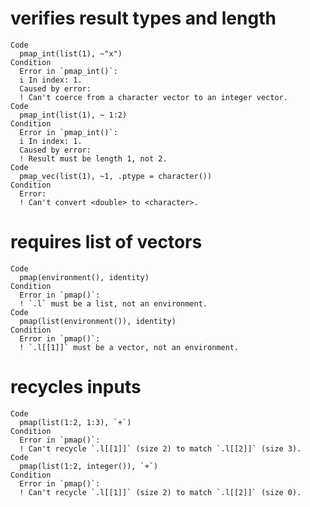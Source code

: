 # verifies result types and length

    Code
      pmap_int(list(1), ~"x")
    Condition
      Error in `pmap_int()`:
      i In index: 1.
      Caused by error:
      ! Can't coerce from a character vector to an integer vector.
    Code
      pmap_int(list(1), ~ 1:2)
    Condition
      Error in `pmap_int()`:
      i In index: 1.
      Caused by error:
      ! Result must be length 1, not 2.
    Code
      pmap_vec(list(1), ~1, .ptype = character())
    Condition
      Error:
      ! Can't convert <double> to <character>.

# requires list of vectors

    Code
      pmap(environment(), identity)
    Condition
      Error in `pmap()`:
      ! `.l` must be a list, not an environment.
    Code
      pmap(list(environment()), identity)
    Condition
      Error in `pmap()`:
      ! `.l[[1]]` must be a vector, not an environment.

# recycles inputs

    Code
      pmap(list(1:2, 1:3), `+`)
    Condition
      Error in `pmap()`:
      ! Can't recycle `.l[[1]]` (size 2) to match `.l[[2]]` (size 3).
    Code
      pmap(list(1:2, integer()), `+`)
    Condition
      Error in `pmap()`:
      ! Can't recycle `.l[[1]]` (size 2) to match `.l[[2]]` (size 0).

